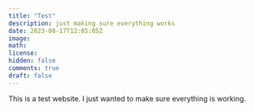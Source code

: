 ```yaml
---
title: "Test"
description: just making sure everything works
date: 2023-08-17T12:05:05Z
image: 
math: 
license: 
hidden: false
comments: true
draft: false
---
```


This is a test website. I just wanted to make sure everything is working.